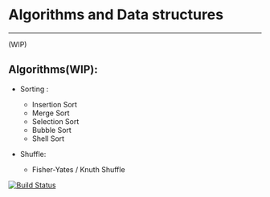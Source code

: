 **Algorithms and Data structures** 
=======
--------
(WIP)

Algorithms(WIP):
--

- Sorting : 
	*	Insertion Sort
	*	Merge Sort
	*	Selection Sort
	*	Bubble Sort
	* 	Shell Sort
	
	
- Shuffle:
	* Fisher-Yates / Knuth Shuffle


[![Build Status](https://drone.io/github.com/franciscoy/algorithms/status.png)](https://drone.io/github.com/franciscoy/algorithms/latest)
